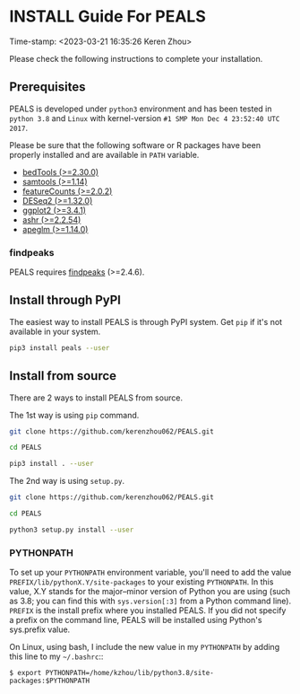 # INSTALL Guide For PEALS
Time-stamp: <2023-03-21 16:35:26 Keren Zhou>

Please check the following instructions to complete your installation.

## Prerequisites

PEALS is developed under `python3` environment and has been tested in `python 3.8` and `Linux` with kernel-version `#1 SMP Mon Dec 4 23:52:40 UTC 2017`.

Please be sure that the following software or R packages have been properly installed and are available in `PATH` variable.

 * [bedTools (>=2.30.0)](https://bedtools.readthedocs.io/en/latest/content/installation.html)
 * [samtools (>=1.14)](http://www.htslib.org/download/)
 * [featureCounts (>=2.0.2)](https://subread.sourceforge.net/featureCounts.html)
 * [DESeq2 (>=1.32.0)](https://bioconductor.org/packages/release/bioc/html/DESeq2.html)
 * [ggplot2 (>=3.4.1)](https://ggplot2.tidyverse.org/index.html)
 * [ashr (>=2.2.54)](https://github.com/stephens999/ashr)
 * [apeglm (>=1.14.0)](https://bioconductor.org/packages/release/bioc/html/apeglm.html)

### findpeaks

PEALS requires [findpeaks](https://erdogant.github.io/findpeaks/pages/html/Installation.html#installation) (>=2.4.6).

## Install through PyPI

The easiest way to install PEALS is through PyPI system. Get `pip` if
it's not available in your system.

```bash
pip3 install peals --user

```

## Install from source

There are 2 ways to install PEALS from source.

The 1st way is using `pip` command.

```bash
git clone https://github.com/kerenzhou062/PEALS.git

cd PEALS

pip3 install . --user

```

The 2nd way is using `setup.py`.

```bash
git clone https://github.com/kerenzhou062/PEALS.git

cd PEALS

python3 setup.py install --user

```

### PYTHONPATH
To set up your `PYTHONPATH` environment variable, you'll need to add
the value `PREFIX/lib/pythonX.Y/site-packages` to your existing
`PYTHONPATH`. In this value, X.Y stands for the major–minor version of
Python you are using (such as 3.8; you can find this with
`sys.version[:3]` from a Python command line). `PREFIX` is the install
prefix where you installed PEALS. If you did not specify a prefix on
the command line, PEALS will be installed using Python's sys.prefix
value.

On Linux, using bash, I include the new value in my `PYTHONPATH` by
adding this line to my `~/.bashrc`::

 `$ export
 PYTHONPATH=/home/kzhou/lib/python3.8/site-packages:$PYTHONPATH`
